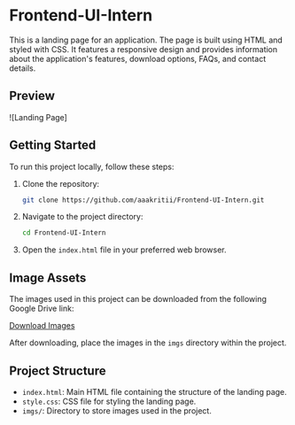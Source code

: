 # Frontend-UI-Intern

This is a landing page for an application. The page is built using HTML and styled with CSS. It features a responsive design and provides information about the application's features, download options, FAQs, and contact details.

## Preview

![Landing Page]

## Getting Started

To run this project locally, follow these steps:

1. Clone the repository:

   ```bash
   git clone https://github.com/aaakritii/Frontend-UI-Intern.git
   ```

2. Navigate to the project directory:

   ```bash
   cd Frontend-UI-Intern
   ```

3. Open the `index.html` file in your preferred web browser.

## Image Assets

The images used in this project can be downloaded from the following Google Drive link:

[Download Images](https://drive.google.com/drive/folders/15lX6NyWUsuxqIRJ--bqK6f6CDTkjphnB?usp=sharing)

After downloading, place the images in the `imgs` directory within the project.

## Project Structure

- `index.html`: Main HTML file containing the structure of the landing page.
- `style.css`: CSS file for styling the landing page.
- `imgs/`: Directory to store images used in the project.